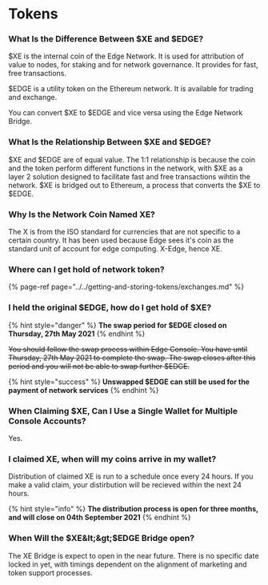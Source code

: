 # Tokens

### What Is the Difference Between $XE and $EDGE?

$XE is the internal coin of the Edge Network. It is used for attribution of value to nodes, for staking and for network governance. It provides for fast, free transactions.

$EDGE is a utility token on the Ethereum network. It is available for trading and exchange.

You can convert $XE to $EDGE and vice versa using the Edge Network Bridge.

### What Is the Relationship Between $XE and $EDGE?

$XE and $EDGE are of equal value. The 1:1 relationship is because the coin and the token perform different functions in the network, with $XE as a layer 2 solution designed to facilitate fast and free transactions wihtin the network. $XE is bridged out to Ethereum, a process that converts the $XE to $EDGE.

### Why Is the Network Coin Named XE?

The X is from the ISO standard for currencies that are not specific to a certain country. It has been used because Edge sees it's coin as the standard unit of account for edge computing. X-Edge, hence XE.

### **Where can I get hold of network token?**

{% page-ref page="../../getting-and-storing-tokens/exchanges.md" %}

### I held the original $EDGE, how do I get hold of $XE?

{% hint style="danger" %}
**The swap period for $EDGE closed on Thursday, 27th May 2021**
{% endhint %}

~~You should follow the swap process within Edge Console. You have until Thursday, 27th May 2021 to complete the swap. The swap closes after this period and you will not be able to swap further $EDGE.~~

{% hint style="success" %}
**Unswapped $EDGE can still be used for the payment of network services**
{% endhint %}

### When Claiming $XE, Can I Use a Single Wallet for Multiple Console Accounts?

Yes.

### I claimed XE, when will my coins arrive in my wallet?

Distribution of claimed XE is run to a schedule once every 24 hours. If you make a valid claim, your distirbution will be recieved within the next 24 hours.

{% hint style="info" %}
**The distribution process is open for three months, and will close on 04th September 2021**
{% endhint %}

### When Will the $XE&lt;&gt;$EDGE Bridge open?

The XE Bridge is expect to open in the near future. There is no specific date locked in yet, with timings dependent on the alignment of marketing and token support processes.

